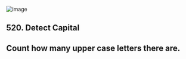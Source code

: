 ![image](https://user-images.githubusercontent.com/53051383/210192208-9e8076c6-74a0-4fd6-a352-a33de460d4dd.png)
## 520. Detect Capital
## Count how many upper case letters there are.
